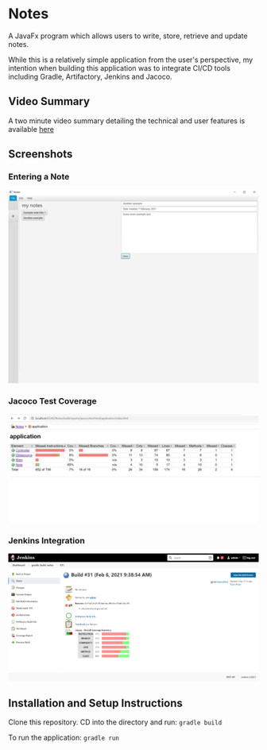 # Notes

A JavaFx program which allows users to write, store, retrieve and update notes.

While this is a relatively simple application from the user's perspective, my intention when building this application was to integrate CI/CD tools including Gradle, Artifactory, Jenkins and Jacoco.

## Video Summary

A two minute video summary detailing the technical and user features is available [here](https://vimeo.com/509638637)

## Screenshots

### Entering a Note

![](/screenshots/Entering%20a%20note.PNG?raw=true "Entering a Note")

### Jacoco Test Coverage

![](/screenshots/JacocoTestCoverage.PNG?raw=true "Jacoco Test Coverage")

### Jenkins Integration

![](/screenshots/JenkinsIntegration.PNG?raw=true "Jenkins Integration")

## Installation and Setup Instructions

Clone this repository. CD into the directory and run:
`gradle build`

To run the application:
`gradle run`


